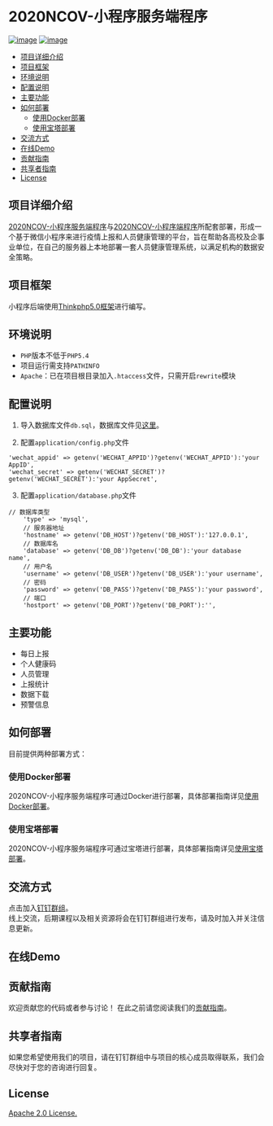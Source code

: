 # 2020NCOV-小程序服务端程序  
[![image](https://img.shields.io/badge/</>-Thinkphp-blue.svg)](https://github.com/top-think/think)
[![image](https://img.shields.io/badge/license-Apache2.0-blue.svg)](https://opensource.org/licenses/Apache-2.0)
- [项目详细介绍](#项目详细介绍)
- [项目框架](#项目框架)
- [环境说明](#环境说明)
- [配置说明](#配置说明)
- [主要功能](#主要功能)
- [如何部署](#如何部署)
  - [使用Docker部署](#使用docker部署)
  - [使用宝塔部署](#使用宝塔部署)
- [交流方式](#交流方式)
- [在线Demo](#在线demo)
- [贡献指南](#贡献指南)
- [共享者指南](#共享者指南)
- [License](#license)
## 项目详细介绍
[2020NCOV-小程序服务端程序](https://github.com/2020NCOV/ncov-report-mini-program-server)与[2020NCOV-小程序端程序](https://github.com/2020NCOV/ncov-report-mini-program)所配套部署，形成一个基于微信小程序来进行疫情上报和人员健康管理的平台，旨在帮助各高校及企事业单位，在自己的服务器上本地部署一套人员健康管理系统，以满足机构的数据安全策略。
## 项目框架
小程序后端使用[Thinkphp5.0框架](https://github.com/top-think/think)进行编写。
## 环境说明
- `PHP`版本不低于`PHP5.4`  
- 项目运行需支持`PATHINFO`  
- `Apache`：已在项目根目录加入`.htaccess`文件，只需开启`rewrite`模块  
## 配置说明
1. 导入数据库文件`db.sql`，数据库文件见[这里](https://github.com/2020NCOV/ncov-report/tree/master/database)。  

2. 配置`application/config.php`文件  
 ```
'wechat_appid' => getenv('WECHAT_APPID')?getenv('WECHAT_APPID'):'your AppID',
'wechat_secret' => getenv('WECHAT_SECRET')?getenv('WECHAT_SECRET'):'your AppSecret',
```
3. 配置`application/database.php`文件  
```
// 数据库类型  
    'type' => 'mysql',  
    // 服务器地址  
    'hostname' => getenv('DB_HOST')?getenv('DB_HOST'):'127.0.0.1',  
    // 数据库名  
    'database' => getenv('DB_DB')?getenv('DB_DB'):'your database name',  
    // 用户名  
    'username' => getenv('DB_USER')?getenv('DB_USER'):'your username',  
    // 密码  
    'password' => getenv('DB_PASS')?getenv('DB_PASS'):'your password',  
    // 端口  
    'hostport' => getenv('DB_PORT')?getenv('DB_PORT'):'',
```
## 主要功能
- 每日上报
- 个人健康码
- 人员管理
- 上报统计
- 数据下载
- 预警信息
## 如何部署
目前提供两种部署方式：
### 使用Docker部署
2020NCOV-小程序服务端程序可通过Docker进行部署，具体部署指南详见[使用Docker部署]()。
### 使用宝塔部署
2020NCOV-小程序服务端程序可通过宝塔进行部署，具体部署指南详见[使用宝塔部署]()。
## 交流方式
点击加入[钉钉群组]()。  
线上交流，后期课程以及相关资源将会在钉钉群组进行发布，请及时加入并关注信息更新。
## 在线Demo  

## 贡献指南
欢迎贡献您的代码或者参与讨论！
在此之前请您阅读我们的[贡献指南](https://github.com/2020NCOV/ncov-report-mini-program-server/blob/master/CONTRIBUTING_CN.md)。
## 共享者指南
如果您希望使用我们的项目，请在钉钉群组中与项目的核心成员取得联系，我们会尽快对于您的咨询进行回复。
## License
[Apache 2.0 License.](https://opensource.org/licenses/Apache-2.0)
